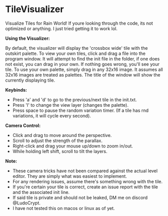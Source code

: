 # TileVisualizer
 Visualize Tiles for Rain World! If youre looking through the code, its not optimized or anything. I just tried getting it to work lol.
 
**Using the Visualizer:**

By default, the visualizer will display the 'crossbox wide' tile with the outskirt palette. To view your own tiles, click and drag a file into the program window. It will attempt to find the init file in the folder, if one does not exist, you can drag in your own. If nothing goes wrong, you'll see your tile. To use your own palette, simply drag in any 32x16 image. It assumes all 32x16 images are treated as palettes. The title of the window will show the currently displaying tile.

**Keybinds:**

- Press 'a' and 'd' to go to the previous/next tile in the init.txt.
- Press 'l' to change the view layer (changes the palette).
- Press space to pause the random variation timer. (If a tile has rnd variations, it will cycle every second).

**Camera Control:**

- Click and drag to move around the perspective.
- Scroll to adjust the strength of the parallax.
- Right-click and drag your mouse up/down to zoom in/out.
- While holding left shift, scroll to tilt the layers.

**Note:**

- These camera tricks have not been compared against the actual level editor. They are simply what was easiest to implement.
- For any rendering issues, assume there's something wrong with the tile.
- If you're certain your tile is correct, create an issue report with the tile and the associated init line.
- If said tile is private and should not be leaked, DM me on discord @LudoCrypt.
- I have not tested this on macos or linux as of yet.